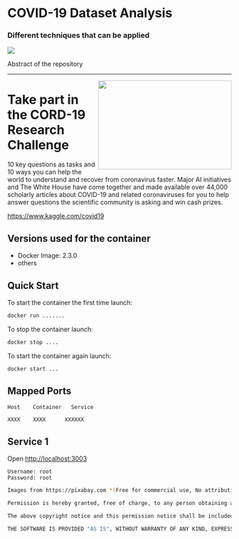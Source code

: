 # COVID-19 Dataset Analysis
### Different techniques that can be applied

<img align="center" src="https://cdn.pixabay.com/photo/2020/03/16/16/29/virus-4937553_1280.jpg">

Abstract of the repository
  
***

<img align="right" width="300" height="200" src="https://cdn.pixabay.com/photo/2020/03/09/14/11/virus-4915859_1280.png">

# Take part in the CORD-19 Research Challenge
10 key questions as tasks and 10 ways you can help the world to understand and recover from coronavirus faster. Major AI initiatives and The White House have come together and made available over 44,000 scholarly articles about COVID-19 and related coronaviruses for you to help answer questions the scientific community is asking and win cash prizes. 

https://www.kaggle.com/covid19

## Versions used for the container

* Docker Image:      2.3.0
* others

## Quick Start 

To start the container the first time launch:

```sh
docker run .......
```

To stop the container launch:

```sh
docker stop ....
```

To start the container again launch:

```sh
docker start ...
```

## Mapped Ports

```
Host    Container   Service

XXXX    XXXX      XXXXXX

```

## Service 1

Open <http://localhost:3003>

```
Username: root
Password: root
```




```sh
Images from https://pixabay.com *(Free for commercial use, No attribution required )

Permission is hereby granted, free of charge, to any person obtaining a copy of this software and associated documentation files (the "Software"), to deal in the Software without restriction, including without limitation the rights to use, copy, modify, merge, publish, distribute, sublicense, and/or sell copies of the Software, and to permit persons to whom the Software is furnished to do so, subject to the following conditions:

The above copyright notice and this permission notice shall be included in all copies or substantial portions of the Software.

THE SOFTWARE IS PROVIDED "AS IS", WITHOUT WARRANTY OF ANY KIND, EXPRESS OR IMPLIED, INCLUDING BUT NOT LIMITED TO THE WARRANTIES OF MERCHANTABILITY, FITNESS FOR A PARTICULAR PURPOSE AND NONINFRINGEMENT. IN NO EVENT SHALL THE AUTHORS OR COPYRIGHT HOLDERS BE LIABLE FOR ANY CLAIM, DAMAGES OR OTHER LIABILITY, WHETHER IN AN ACTION OF CONTRACT, TORT OR OTHERWISE, ARISING FROM, OUT OF OR IN CONNECTION WITH THE SOFTWARE OR THE USE OR OTHER DEALINGS IN THE SOFTWARE.
```

